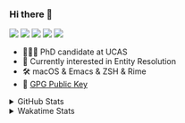 ### Hi there 👋

[![](https://img.shields.io/badge/-Email-325180?logo=maildotru&logoColor=white&style=flat-square)](mailto:hi@wang.tianshu.me)
[![](https://img.shields.io/badge/-GitHub-black?logo=GitHub&style=flat-square)](https://github.com/tshu-w)
[![](https://img.shields.io/badge/-Telegram-26a5e4?labelColor=fafafa&logo=telegram&style=flat-square)](https://t.me/tshu_w) 
[![](https://img.shields.io/badge/-Twitter-1da1f2?logo=Twitter&logoColor=white&style=flat-square)](https://twitter.com/tshu_w)
[![](https://komarev.com/ghpvc/?username=tshu-w&color=blueviolet&style=flat-square)]()



- 🧑🏻‍🎓 PhD candidate at UCAS
- 🔭 Currently interested in Entity Resolution
- 🛠 macOS & Emacs & ZSH & Rime
- 🔑 [GPG Public Key](https://github.com/tshu-w/dotfiles/blob/main/config/gnupg/public.asc)

<details>

<summary>GitHub Stats</summary>

![Tianshu's GitHub stats](https://github-readme-stats.vercel.app/api?username=tshu-w&show_icons=true&theme=buefy&count_private=true)
  
</details>


<details>
  <summary>Wakatime Stats</summary>

  Currently, files accessed by tramp cannot be tracked by wakatime, see https://github.com/wakatime/wakatime-mode/issues/27
  <br>
  
<!--START_SECTION:waka-->
![Code Time](http://img.shields.io/badge/Code%20Time-6%2C421%20hrs-blue)

**I'm a Night 🦉** 

```text
🌞 Morning                262 commits         ███░░░░░░░░░░░░░░░░░░░░░░   10.17 % 
🌆 Daytime                952 commits         █████████░░░░░░░░░░░░░░░░   36.94 % 
🌃 Evening                1101 commits        ███████████░░░░░░░░░░░░░░   42.72 % 
🌙 Night                  262 commits         ███░░░░░░░░░░░░░░░░░░░░░░   10.17 % 
```
📅 **I'm Most Productive on Tuesday** 

```text
Monday                   440 commits         ████░░░░░░░░░░░░░░░░░░░░░   17.07 % 
Tuesday                  672 commits         ███████░░░░░░░░░░░░░░░░░░   26.08 % 
Wednesday                351 commits         ███░░░░░░░░░░░░░░░░░░░░░░   13.62 % 
Thursday                 179 commits         ██░░░░░░░░░░░░░░░░░░░░░░░   06.95 % 
Friday                   458 commits         ████░░░░░░░░░░░░░░░░░░░░░   17.77 % 
Saturday                 320 commits         ███░░░░░░░░░░░░░░░░░░░░░░   12.42 % 
Sunday                   157 commits         ██░░░░░░░░░░░░░░░░░░░░░░░   06.09 % 
```


📊 **This Week I Spent My Time On** 

```text
💬 Programming Languages: 
sh                       7 hrs 4 mins        █████████████████████████   100.00 % 

🔥 Editors: 
Zsh                      7 hrs 4 mins        █████████████████████████   100.00 % 

🐱‍💻 Projects: 
uniblocker               3 hrs 25 mins       ████████████░░░░░░░░░░░░░   48.34 % 
Terminal                 3 hrs 14 mins       ███████████░░░░░░░░░░░░░░   45.80 % 
Homebrew                 11 mins             █░░░░░░░░░░░░░░░░░░░░░░░░   02.75 % 
zsh-autocomplete         6 mins              ░░░░░░░░░░░░░░░░░░░░░░░░░   01.64 % 
Rime                     5 mins              ░░░░░░░░░░░░░░░░░░░░░░░░░   01.38 % 

💻 Operating System: 
Linux                    3 hrs 52 mins       ██████████████░░░░░░░░░░░   54.60 % 
Mac                      3 hrs 12 mins       ███████████░░░░░░░░░░░░░░   45.40 % 
```

**I Mostly Code in Python** 

```text
Python                   19 repos            █████████░░░░░░░░░░░░░░░░   35.85 % 
Emacs Lisp               10 repos            █████░░░░░░░░░░░░░░░░░░░░   18.87 % 
Ruby                     3 repos             █░░░░░░░░░░░░░░░░░░░░░░░░   05.66 % 
Jupyter Notebook         2 repos             █░░░░░░░░░░░░░░░░░░░░░░░░   03.77 % 
Lua                      1 repo              ░░░░░░░░░░░░░░░░░░░░░░░░░   01.89 % 
```




 Last Updated on 06/05/2023 08:13:07 UTC
<!--END_SECTION:waka-->
</details>
